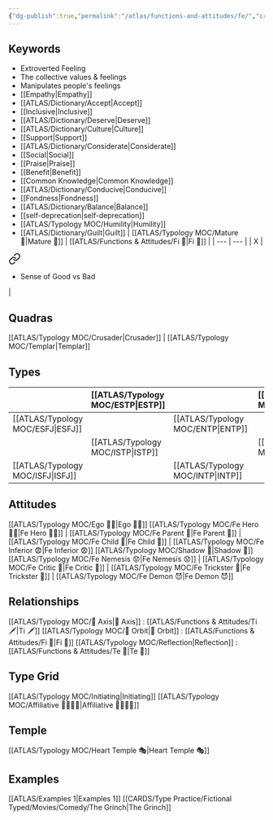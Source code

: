 ```yaml
---
{"dg-publish":true,"permalink":"/atlas/functions-and-attitudes/fe/","created":"2022-12-27T21:20:33.776+01:00","updated":"2023-04-08T09:58:56.599+02:00"}
---
```



## Keywords
- Extroverted Feeling
- The collective values & feelings
- Manipulates people's feelings
- [[Empathy\|Empathy]]
- [[ATLAS/Dictionary/Accept\|Accept]]
- [[Inclusive\|Inclusive]]
- [[ATLAS/Dictionary/Deserve\|Deserve]]
- [[ATLAS/Dictionary/Culture\|Culture]]
- [[Support\|Support]]
- [[ATLAS/Dictionary/Considerate\|Considerate]] 
- [[Social\|Social]]
- [[Praise\|Praise]]
- [[Benefit\|Benefit]]
- [[Common Knowledge\|Common Knowledge]]
- [[ATLAS/Dictionary/Conducive\|Conducive]]
- [[Fondness\|Fondness]] 
- [[ATLAS/Dictionary/Balance\|Balance]] 
- [[self-deprecation\|self-deprecation]] 
- [[ATLAS/Typology MOC/Humility\|Humility]]
- [[ATLAS/Dictionary/Guilt\|Guilt]]
| [[ATLAS/Typology MOC/Mature 🐢\|Mature 🐢]]   | [[ATLAS/Functions & Attitudes/Fi 🔱\|Fi 🔱]]  |
| --- | --- |
| X   | 
<div class="transclusion internal-embed is-loaded"><a class="markdown-embed-link" href="/atlas/functions-and-attitudes/fi/#c079f4" aria-label="Open link"><svg xmlns="http://www.w3.org/2000/svg" width="24" height="24" viewBox="0 0 24 24" fill="none" stroke="currentColor" stroke-width="2" stroke-linecap="round" stroke-linejoin="round" class="svg-icon lucide-link"><path d="M10 13a5 5 0 0 0 7.54.54l3-3a5 5 0 0 0-7.07-7.07l-1.72 1.71"></path><path d="M14 11a5 5 0 0 0-7.54-.54l-3 3a5 5 0 0 0 7.07 7.07l1.71-1.71"></path></svg></a><div class="markdown-embed">



- Sense of Good vs Bad 

</div></div>
    | 


## Quadras
[[ATLAS/Typology MOC/Crusader\|Crusader]] | [[ATLAS/Typology MOC/Templar\|Templar]] 

## Types 

|  |  [[ATLAS/Typology MOC/ESTP\|ESTP]]  |     | [[ATLAS/Typology MOC/ENFJ\|ENFJ]]&nbsp; |
|:---------------|:-----------|:---------------|:---------------|
| [[ATLAS/Typology MOC/ESFJ\|ESFJ]]       | | [[ATLAS/Typology MOC/ENTP\|ENTP]]&nbsp; |      |
| |  [[ATLAS/Typology MOC/ISTP\|ISTP]]  |     | [[ATLAS/Typology MOC/INFJ\|INFJ]]       |
| [[ATLAS/Typology MOC/ISFJ\|ISFJ]]&nbsp; |   |  [[ATLAS/Typology MOC/INTP\|INTP]]      |    |  

## Attitudes
[[ATLAS/Typology MOC/Ego 🙋‍♂️\|Ego 🙋‍♂️]]
[[ATLAS/Typology MOC/Fe Hero 🦸‍♂️\|Fe Hero 🦸‍♂️]] | [[ATLAS/Typology MOC/Fe Parent 🤨\|Fe Parent 🤨]] | [[ATLAS/Typology MOC/Fe Child 🧒\|Fe Child 🧒]] | [[ATLAS/Typology MOC/Fe Inferior 😨\|Fe Inferior 😨]]
[[ATLAS/Typology MOC/Shadow 👤\|Shadow 👤]] 
[[ATLAS/Typology MOC/Fe Nemesis 😟\|Fe Nemesis 😟]] | [[ATLAS/Typology MOC/Fe Critic 🤔\|Fe Critic 🤔]] | [[ATLAS/Typology MOC/Fe Trickster 🤡\|Fe Trickster 🤡]] | [[ATLAS/Typology MOC/Fe Demon 😈\|Fe Demon 😈]]

## Relationships 
[[ATLAS/Typology MOC/🧲 Axis\|🧲 Axis]] : [[ATLAS/Functions & Attitudes/Ti 🗡️\|Ti 🗡️]]
[[ATLAS/Typology MOC/🔄 Orbit\|🔄 Orbit]] : [[ATLAS/Functions & Attitudes/Fi 🔱\|Fi 🔱]]
[[ATLAS/Typology MOC/Reflection\|Reflection]]  : [[ATLAS/Functions & Attitudes/Te 🏹\|Te 🏹]]

## Type Grid 
[[ATLAS/Typology MOC/Initiating\|Initiating]] 
[[ATLAS/Typology MOC/Affiliative 👨‍👩‍👧‍👦\|Affiliative 👨‍👩‍👧‍👦]] 

## Temple 
[[ATLAS/Typology MOC/Heart Temple 🎭\|Heart Temple 🎭]]

## Examples 
[[ATLAS/Examples 1\|Examples 1]] 
[[CARDS/Type Practice/Fictional Typed/Movies/Comedy/The Grinch\|The Grinch]]

